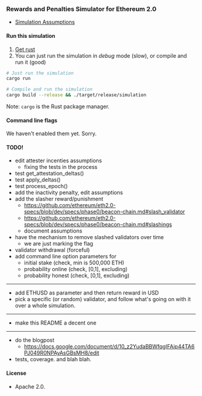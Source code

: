 
### Rewards and Penalties Simulator for Ethereum 2.0

* [Simulation Assumptions](assumptions.md)

#### Run this simulation

1. [Get rust](https://www.rust-lang.org/learn/get-started)
2. You can just run the simulation in _debug_ mode (slow), or compile and run it (good)

```bash
# Just run the simulation
cargo run

# Compile and run the simulation
cargo build --release && ./target/release/simulation

```

Note: `cargo` is the Rust package manager.

#### Command line flags

We haven't enabled them yet. Sorry.

#### TODO!

* edit attester incenties assumptions
  * fixing the tests in the process
* test get_attestation_deltas()
* test apply_deltas()
* test process_epoch()
* add the inactivity penalty, edit assumptions
* add the slasher reward/punishment
  * https://github.com/ethereum/eth2.0-specs/blob/dev/specs/phase0/beacon-chain.md#slash_validator
  * https://github.com/ethereum/eth2.0-specs/blob/dev/specs/phase0/beacon-chain.md#slashings
  * document assumptions
* have the mechanism to remove slashed validators over time
  * we are just marking the flag
* validator withdrawal (forceful)
* add command line option parameters for
  * initial stake (check, min is 500,000 ETH)
  * probability online (check, [0,1], excluding)
  * probability honest (check, [0,1], excluding)
--------------------------------
* add ETHUSD as parameter and then return reward in USD
* pick a specific (or random) validator, and follow what's going on with it over a whole simulation.
--------------------------------
* make this README a decent one
--------------------------------
* do the blogpost
  * https://docs.google.com/document/d/10_z2YudaBBWfqgIFAip44TA6PJ049R0NPAyAsGBsMH8/edit
* tests, coverage. and blah blah.

#### License

* Apache 2.0.
